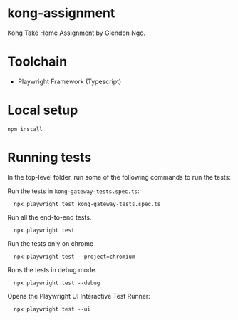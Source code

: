 # kong-assignment

Kong Take Home Assignment by Glendon Ngo.

# Toolchain
- Playwright Framework (Typescript)

# Local setup
```
npm install
```

# Running tests

In the top-level folder, run some of the following commands to run the tests:

Run the tests in `kong-gateway-tests.spec.ts`:
```
  npx playwright test kong-gateway-tests.spec.ts
```

Run all the end-to-end tests.
```
  npx playwright test
```

Run the tests only on chrome
``` 
  npx playwright test --project=chromium
```

Runs the tests in debug mode.
```  
  npx playwright test --debug
```

Opens the Playwright UI Interactive Test Runner:
```
  npx playwright test --ui
```
